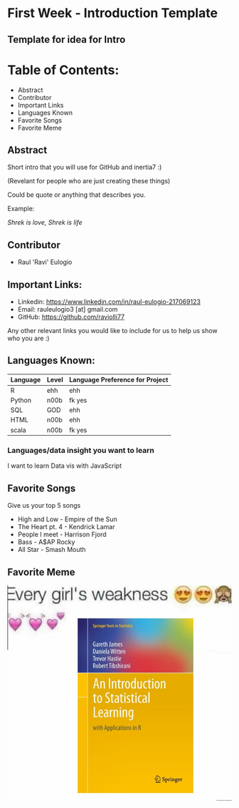 # First Week - Introduction Template
## Template for idea for Intro

# Table of Contents:
+ Abstract
+ Contributor
+ Important Links
+ Languages Known
+ Favorite Songs
+ Favorite Meme

## Abstract
Short intro that you will use for GitHub and inertia7 :)

(Revelant for people who are just creating these things)

Could be quote or anything that describes you.

Example:

*Shrek is love, Shrek is life*

## Contributor 
- Raul 'Ravi' Eulogio 

## Important Links:
+ Linkedin: https://www.linkedin.com/in/raul-eulogio-217069123
+ Email: rauleulogio3 [at] gmail.com
+ GitHub: https://github.com/raviolli77

Any other relevant links you would like to include for us to help us show who you are :)

## Languages Known:

| Language| Level | Language Preference for Project | 
|---------|-------|--------| 
| R 	 | ehh  | ehh    | 
| Python | n00b | fk yes |
| SQL    | GOD  | ehh    | 
| HTML   | n00b | ehh    | 
| scala  | n00b | fk yes |

### Languages/data insight  you want to learn

I want to learn Data vis with JavaScript

## Favorite Songs
Give us your top 5 songs

+ High and Low - Empire of the Sun
+ The Heart pt. 4 - Kendrick Lamar 
+ People I meet - Harrison Fjord 
+ Bass - A$AP Rocky 
+ All Star - Smash Mouth

## Favorite Meme

![](ISLR.jpg)

